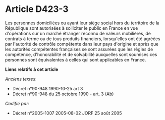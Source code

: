# Article D423-3

Les personnes domiciliées ou ayant leur siège social hors du territoire de la République sont autorisées à solliciter le
public en France en vue d'opérations sur un marché étranger reconnu de valeurs mobilières, de contrats à terme ou de tous
produits financiers, lorsqu'elles ont été agréées par l'autorité de contrôle compétente dans leur pays d'origine et après que
les autorités compétentes françaises se sont assurées que les règles de compétence, d'honorabilité et de solvabilité
auxquelles sont soumises ces personnes sont équivalentes à celles qui sont applicables en France.

**Liens relatifs à cet article**

_Anciens textes_:

  - Décret n°90-948 1990-10-25 art 3
  - Décret n°90-948 du 25 octobre 1990 - art. 3 (Ab)

_Codifié par_:

  - Décret n°2005-1007 2005-08-02 JORF 25 août 2005
